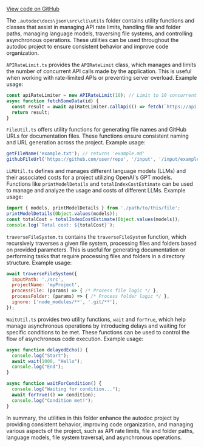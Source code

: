 [View code on GitHub](https://github.com/context-labs/autodoc/.autodoc\docs\json\src\cli\utils)

The `.autodoc\docs\json\src\cli\utils` folder contains utility functions and classes that assist in managing API rate limits, handling file and folder paths, managing language models, traversing file systems, and controlling asynchronous operations. These utilities can be used throughout the autodoc project to ensure consistent behavior and improve code organization.

`APIRateLimit.ts` provides the `APIRateLimit` class, which manages and limits the number of concurrent API calls made by the application. This is useful when working with rate-limited APIs or preventing server overload. Example usage:

```javascript
const apiRateLimiter = new APIRateLimit(10); // Limit to 10 concurrent calls
async function fetchSomeData(id) {
  const result = await apiRateLimiter.callApi(() => fetch(`https://api.example.com/data/${id}`));
  return result;
}
```

`FileUtil.ts` offers utility functions for generating file names and GitHub URLs for documentation files. These functions ensure consistent naming and URL generation across the project. Example usage:

```javascript
getFileName('example.txt'); // returns 'example.md'
githubFileUrl('https://github.com/user/repo', '/input', '/input/example.md', true); // returns 'https://github.com/user/repo/example.md'
```

`LLMUtil.ts` defines and manages different language models (LLMs) and their associated costs for a project utilizing OpenAI's GPT models. Functions like `printModelDetails` and `totalIndexCostEstimate` can be used to manage and analyze the usage and costs of different LLMs. Example usage:

```javascript
import { models, printModelDetails } from './path/to/this/file';
printModelDetails(Object.values(models));
const totalCost = totalIndexCostEstimate(Object.values(models));
console.log(`Total cost: ${totalCost}`);
```

`traverseFileSystem.ts` contains the `traverseFileSystem` function, which recursively traverses a given file system, processing files and folders based on provided parameters. This is useful for generating documentation or performing tasks that require processing files and folders in a directory structure. Example usage:

```javascript
await traverseFileSystem({
  inputPath: './src',
  projectName: 'myProject',
  processFile: (params) => { /* Process file logic */ },
  processFolder: (params) => { /* Process folder logic */ },
  ignore: ['node_modules/**', '.git/**'],
});
```

`WaitUtil.ts` provides two utility functions, `wait` and `forTrue`, which help manage asynchronous operations by introducing delays and waiting for specific conditions to be met. These functions can be used to control the flow of asynchronous code execution. Example usage:

```javascript
async function delayedEcho() {
  console.log("Start");
  await wait(1000, "Hello");
  console.log("End");
}

async function waitForCondition() {
  console.log("Waiting for condition...");
  await forTrue(() => condition);
  console.log("Condition met!");
}
```

In summary, the utilities in this folder enhance the autodoc project by providing consistent behavior, improving code organization, and managing various aspects of the project, such as API rate limits, file and folder paths, language models, file system traversal, and asynchronous operations.
